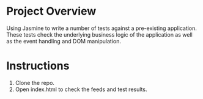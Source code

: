 # Project Overview

Using Jasmine to write a number of tests against a pre-existing application. These tests check the underlying business logic of the application as well as the event handling and DOM manipulation.

# Instructions

1. Clone the repo.
2. Open index.html to check the feeds and test results.